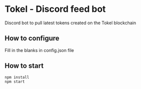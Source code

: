 # Tokel - Discord feed bot
Discord bot to pull latest tokens created on the Tokel blockchain

## How to configure
Fill in the blanks in config.json file

## How to start
```
npm install
npm start
```
